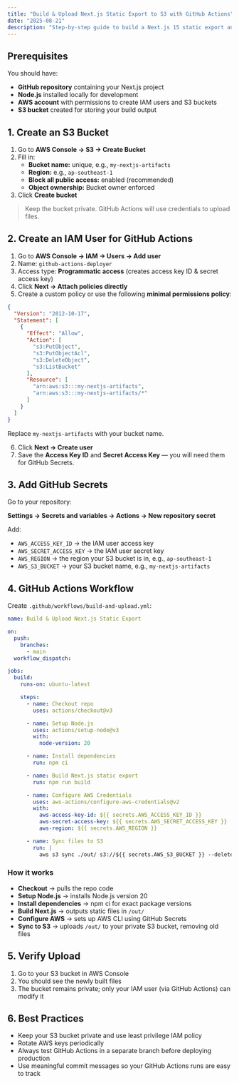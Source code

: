 ```yaml
---
title: "Build & Upload Next.js Static Export to S3 with GitHub Actions"
date: "2025-08-21"
description: "Step-by-step guide to build a Next.js 15 static export and upload the output to an S3 bucket using GitHub Actions."
---
```


## Prerequisites

You should have:

- **GitHub repository** containing your Next.js project
- **Node.js** installed locally for development
- **AWS account** with permissions to create IAM users and S3 buckets
- **S3 bucket** created for storing your build output


## 1. Create an S3 Bucket

1. Go to **AWS Console → S3 → Create Bucket**
2. Fill in:
    - **Bucket name:** unique, e.g., `my-nextjs-artifacts`
    - **Region:** e.g., `ap-southeast-1`
    - **Block all public access:** enabled (recommended)
    - **Object ownership:** Bucket owner enforced
3. Click **Create bucket**

> Keep the bucket private. GitHub Actions will use credentials to upload files.


## 2. Create an IAM User for GitHub Actions

1. Go to **AWS Console → IAM → Users → Add user**
2. Name: `github-actions-deployer`
3. Access type: **Programmatic access** (creates access key ID & secret access key)
4. Click **Next → Attach policies directly**
5. Create a custom policy or use the following **minimal permissions policy**:

```json
{
  "Version": "2012-10-17",
  "Statement": [
    {
      "Effect": "Allow",
      "Action": [
        "s3:PutObject",
        "s3:PutObjectAcl",
        "s3:DeleteObject",
        "s3:ListBucket"
      ],
      "Resource": [
        "arn:aws:s3:::my-nextjs-artifacts",
        "arn:aws:s3:::my-nextjs-artifacts/*"
      ]
    }
  ]
}
```

Replace `my-nextjs-artifacts` with your bucket name.

6. Click **Next → Create user**
7. Save the **Access Key ID** and **Secret Access Key** — you will need them for GitHub Secrets.

## 3. Add GitHub Secrets

Go to your repository:

**Settings → Secrets and variables → Actions → New repository secret**

Add:

- `AWS_ACCESS_KEY_ID` → the IAM user access key
- `AWS_SECRET_ACCESS_KEY` → the IAM user secret key
- `AWS_REGION` → the region your S3 bucket is in, e.g., `ap-southeast-1`
- `AWS_S3_BUCKET` → your S3 bucket name, e.g., `my-nextjs-artifacts`

## 4. GitHub Actions Workflow

Create `.github/workflows/build-and-upload.yml`:

```yaml
name: Build & Upload Next.js Static Export

on:
  push:
    branches:
      - main
  workflow_dispatch:

jobs:
  build:
    runs-on: ubuntu-latest

    steps:
      - name: Checkout repo
        uses: actions/checkout@v3

      - name: Setup Node.js
        uses: actions/setup-node@v3
        with:
          node-version: 20

      - name: Install dependencies
        run: npm ci

      - name: Build Next.js static export
        run: npm run build

      - name: Configure AWS Credentials
        uses: aws-actions/configure-aws-credentials@v2
        with:
          aws-access-key-id: ${{ secrets.AWS_ACCESS_KEY_ID }}
          aws-secret-access-key: ${{ secrets.AWS_SECRET_ACCESS_KEY }}
          aws-region: ${{ secrets.AWS_REGION }}

      - name: Sync files to S3
        run: |
          aws s3 sync ./out/ s3://${{ secrets.AWS_S3_BUCKET }} --delete
```

### How it works

- **Checkout** → pulls the repo code
- **Setup Node.js** → installs Node.js version 20
- **Install dependencies** → npm ci for exact package versions
- **Build Next.js** → outputs static files in `/out/`
- **Configure AWS** → sets up AWS CLI using GitHub Secrets
- **Sync to S3** → uploads `/out/` to your private S3 bucket, removing old files

## 5. Verify Upload

1. Go to your S3 bucket in AWS Console
2. You should see the newly built files
3. The bucket remains private; only your IAM user (via GitHub Actions) can modify it

## 6. Best Practices

- Keep your S3 bucket private and use least privilege IAM policy
- Rotate AWS keys periodically
- Always test GitHub Actions in a separate branch before deploying production
- Use meaningful commit messages so your GitHub Actions runs are easy to track